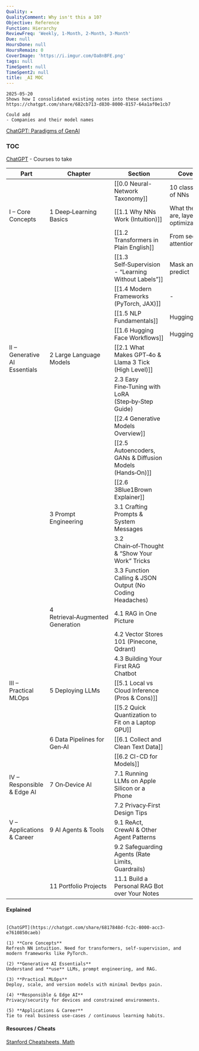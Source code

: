 ```yaml
---
Quality: ★
QualityComment: Why isn't this a 10?
Objective: Reference
Function: Hierarchy
ReviewFreq: 'Weekly, 1-Month, 2-Month, 3-Month'
Due: null
HoursDone: null
HoursRemain: 0
CoverImage: 'https://i.imgur.com/Oa8nBFE.png'
tags: null
TimeSpent: null
TimeSpent2: null
title: _AI MOC
---
```




```
2025-05-20
Shows how I consolidated existing notes into these sections
https://chatgpt.com/share/682cb713-d830-8000-8157-64a1af0e1cb7
```


```
Could add
- Companies and their model names
```


[ChatGPT: Paradigms of GenAI](https://chatgpt.com/share/6856dd7e-0258-8000-9d5b-caeccbb2b895)

### TOC
[ChatGPT](https://chatgpt.com/share/687282c3-e5f4-8000-992e-1998a0cceccd) - Courses to take

| Part                          | Chapter                          | Section                                                  | Covers                              |
| ----------------------------- | -------------------------------- | -------------------------------------------------------- | ----------------------------------- |
|                               |                                  | [[0.0 Neural-Network Taxonomy]]                          | 10 classes of NNs                   |
| I – Core Concepts             | 1 Deep‑Learning Basics           | [[1.1 Why NNs Work (Intuition)]]                         | What they are, layers, optimization |
|                               |                                  | [[1.2 Transformers in Plain English]]                    | From seq to attention               |
|                               |                                  | [[1.3 Self‑Supervision - “Learning Without Labels”]]     | Mask and predict                    |
|                               |                                  | [[1.4 Modern Frameworks (PyTorch, JAX)]]                 | -                                   |
|                               |                                  | [[1.5 NLP Fundamentals]]                                 | HuggingFace                         |
|                               |                                  | [[1.6 Hugging Face Workflows]]                           | HuggingFace                         |
| II – Generative AI Essentials | 2 Large Language Models          | [[2.1 What Makes GPT‑4o & Llama 3 Tick (High Level)]]    |                                     |
|                               |                                  | 2.3 Easy Fine‑Tuning with LoRA (Step‑by‑Step Guide)      |                                     |
|                               |                                  | [[2.4 Generative Models Overview]]                       |                                     |
|                               |                                  | [[2.5 Autoencoders, GANs & Diffusion Models (Hands‑On)]] |                                     |
|                               |                                  | [[2.6 3Blue1Brown Explainer]]                            |                                     |
|                               | 3 Prompt Engineering             | 3.1 Crafting Prompts & System Messages                   |                                     |
|                               |                                  | 3.2 Chain‑of‑Thought & “Show Your Work” Tricks           |                                     |
|                               |                                  | 3.3 Function Calling & JSON Output (No Coding Headaches) |                                     |
|                               | 4 Retrieval‑Augmented Generation | 4.1 RAG in One Picture                                   |                                     |
|                               |                                  | 4.2 Vector Stores 101 (Pinecone, Qdrant)                 |                                     |
|                               |                                  | 4.3 Building Your First RAG Chatbot                      |                                     |
| III – Practical MLOps         | 5 Deploying LLMs                 | [[5.1 Local vs Cloud Inference (Pros & Cons)]]           |                                     |
|                               |                                  | [[5.2 Quick Quantization to Fit on a Laptop GPU]]        |                                     |
|                               | 6 Data Pipelines for Gen‑AI      | [[6.1 Collect and Clean Text Data]]                      |                                     |
|                               |                                  | [[6.2 CI-CD for Models]]                                 |                                     |
| IV – Responsible & Edge AI    | 7 On‑Device AI                   | 7.1 Running LLMs on Apple Silicon or a Phone             |                                     |
|                               |                                  | 7.2 Privacy‑First Design Tips                            |                                     |
| V – Applications & Career     | 9 AI Agents & Tools              | 9.1 ReAct, CrewAI & Other Agent Patterns                 |                                     |
|                               |                                  | 9.2 Safeguarding Agents (Rate Limits, Guardrails)        |                                     |
|                               | 11 Portfolio Projects            | 11.1 Build a Personal RAG Bot over Your Notes            |                                     |




#### Explained

```ad-sam

[ChatGPT](https://chatgpt.com/share/6817848d-fc2c-8000-acc3-e7610850caeb)

(1) **Core Concepts**
Refresh NN intuition. Need for transformers, self‑supervision, and modern frameworks like PyTorch.

(2) **Generative AI Essentials**
Understand and **use** LLMs, prompt engineering, and RAG.  

(3) **Practical MLOps**
Deploy, scale, and version models with minimal DevOps pain.  

(4) **Responsible & Edge AI**
Privacy/security for devices and constrained environments.

(5) **Applications & Career**
Tie to real business use‑cases / continuous learning habits.

```



#### Resources / Cheats

[Stanford Cheatsheets, Math](https://stanford.edu/~shervine/teaching/cs-221/)

